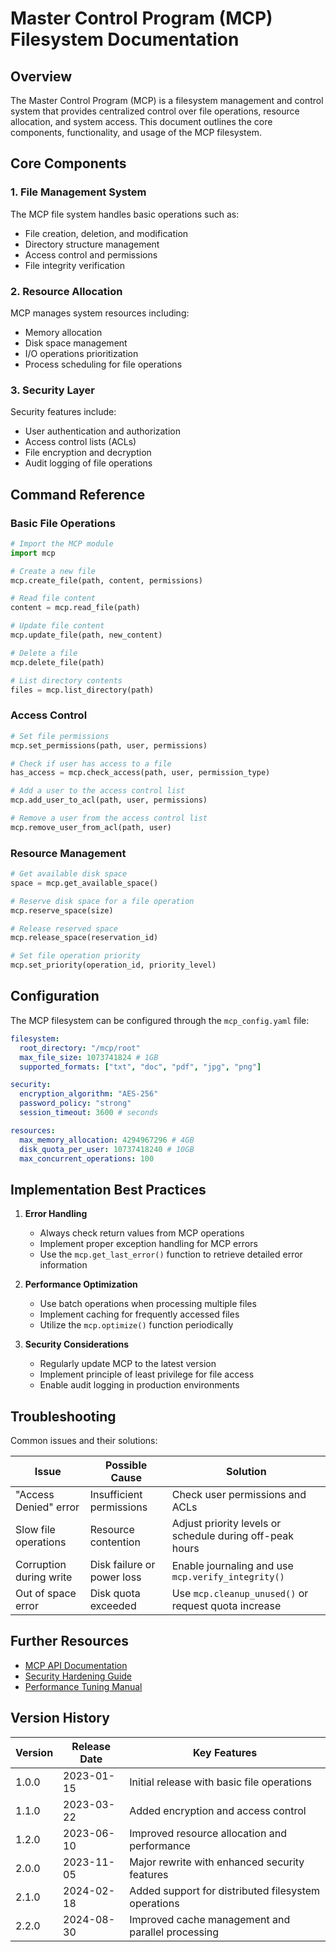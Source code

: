 # Master Control Program (MCP) Filesystem Documentation

## Overview

The Master Control Program (MCP) is a filesystem management and control system that provides centralized control over file operations, resource allocation, and system access. This document outlines the core components, functionality, and usage of the MCP filesystem.

## Core Components

### 1. File Management System

The MCP file system handles basic operations such as:

- File creation, deletion, and modification
- Directory structure management
- Access control and permissions
- File integrity verification

### 2. Resource Allocation

MCP manages system resources including:

- Memory allocation
- Disk space management
- I/O operations prioritization
- Process scheduling for file operations

### 3. Security Layer

Security features include:

- User authentication and authorization
- Access control lists (ACLs)
- File encryption and decryption
- Audit logging of file operations

## Command Reference

### Basic File Operations

```python
# Import the MCP module
import mcp

# Create a new file
mcp.create_file(path, content, permissions)

# Read file content
content = mcp.read_file(path)

# Update file content
mcp.update_file(path, new_content)

# Delete a file
mcp.delete_file(path)

# List directory contents
files = mcp.list_directory(path)
```

### Access Control

```python
# Set file permissions
mcp.set_permissions(path, user, permissions)

# Check if user has access to a file
has_access = mcp.check_access(path, user, permission_type)

# Add a user to the access control list
mcp.add_user_to_acl(path, user, permissions)

# Remove a user from the access control list
mcp.remove_user_from_acl(path, user)
```

### Resource Management

```python
# Get available disk space
space = mcp.get_available_space()

# Reserve disk space for a file operation
mcp.reserve_space(size)

# Release reserved space
mcp.release_space(reservation_id)

# Set file operation priority
mcp.set_priority(operation_id, priority_level)
```

## Configuration

The MCP filesystem can be configured through the `mcp_config.yaml` file:

```yaml
filesystem:
  root_directory: "/mcp/root"
  max_file_size: 1073741824 # 1GB
  supported_formats: ["txt", "doc", "pdf", "jpg", "png"]

security:
  encryption_algorithm: "AES-256"
  password_policy: "strong"
  session_timeout: 3600 # seconds

resources:
  max_memory_allocation: 4294967296 # 4GB
  disk_quota_per_user: 10737418240 # 10GB
  max_concurrent_operations: 100
```

## Implementation Best Practices

1. **Error Handling**

   - Always check return values from MCP operations
   - Implement proper exception handling for MCP errors
   - Use the `mcp.get_last_error()` function to retrieve detailed error information

2. **Performance Optimization**

   - Use batch operations when processing multiple files
   - Implement caching for frequently accessed files
   - Utilize the `mcp.optimize()` function periodically

3. **Security Considerations**
   - Regularly update MCP to the latest version
   - Implement principle of least privilege for file access
   - Enable audit logging in production environments

## Troubleshooting

Common issues and their solutions:

| Issue                   | Possible Cause             | Solution                                                 |
| ----------------------- | -------------------------- | -------------------------------------------------------- |
| "Access Denied" error   | Insufficient permissions   | Check user permissions and ACLs                          |
| Slow file operations    | Resource contention        | Adjust priority levels or schedule during off-peak hours |
| Corruption during write | Disk failure or power loss | Enable journaling and use `mcp.verify_integrity()`       |
| Out of space error      | Disk quota exceeded        | Use `mcp.cleanup_unused()` or request quota increase     |

## Further Resources

- [MCP API Documentation](https://mcp-docs.example.com/api)
- [Security Hardening Guide](https://mcp-docs.example.com/security)
- [Performance Tuning Manual](https://mcp-docs.example.com/performance)

## Version History

| Version | Release Date | Key Features                                        |
| ------- | ------------ | --------------------------------------------------- |
| 1.0.0   | 2023-01-15   | Initial release with basic file operations          |
| 1.1.0   | 2023-03-22   | Added encryption and access control                 |
| 1.2.0   | 2023-06-10   | Improved resource allocation and performance        |
| 2.0.0   | 2023-11-05   | Major rewrite with enhanced security features       |
| 2.1.0   | 2024-02-18   | Added support for distributed filesystem operations |
| 2.2.0   | 2024-08-30   | Improved cache management and parallel processing   |
